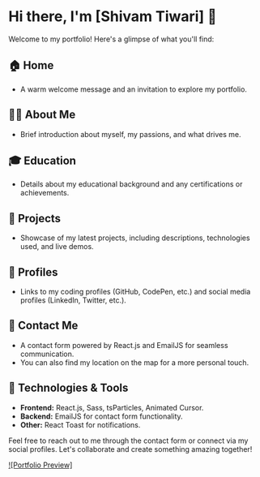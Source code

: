 # Hi there, I'm [Shivam Tiwari] 👋

Welcome to my portfolio! Here's a glimpse of what you'll find:

## 🏠 Home
- A warm welcome message and an invitation to explore my portfolio.

## 👨‍💻 About Me
- Brief introduction about myself, my passions, and what drives me.

## 🎓 Education
- Details about my educational background and any certifications or achievements.

## 🚀 Projects
- Showcase of my latest projects, including descriptions, technologies used, and live demos.

## 👥 Profiles
- Links to my coding profiles (GitHub, CodePen, etc.) and social media profiles (LinkedIn, Twitter, etc.).

## 📧 Contact Me
- A contact form powered by React.js and EmailJS for seamless communication.
- You can also find my location on the map for a more personal touch.

## 🎨 Technologies & Tools
- **Frontend:** React.js, Sass, tsParticles, Animated Cursor.
- **Backend:** EmailJS for contact form functionality.
- **Other:** React Toast for notifications.

Feel free to reach out to me through the contact form or connect via my social profiles. Let's collaborate and create something amazing together!

[![Portfolio Preview]](https://portfolio-vzsh.vercel.app/)

